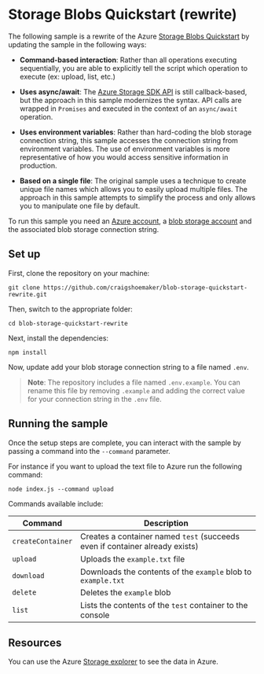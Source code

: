

# Storage Blobs Quickstart (rewrite)

The following sample is a rewrite of the Azure [Storage Blobs Quickstart](https://github.com/Azure-Samples/storage-blobs-node-quickstart) by updating the sample in the following ways:

- **Command-based interaction**: Rather than all operations executing sequentially, you are able to explicitly tell the script which operation to execute (ex: upload, list, etc.)

- **Uses async/await**: The [Azure Storage SDK API](https://github.com/Azure/azure-storage-node) is still callback-based, but the approach in this sample modernizes the syntax. API calls are wrapped in `Promises` and executed in the context of an `async/await` operation.
 
- **Uses environment variables**: Rather than hard-coding the blob storage connection string, this sample accesses the connection string from environment variables. The use of environment variables is more representative of how you would access sensitive information in production.

- **Based on a single file**: The original sample uses a technique to create unique file names which allows you to easily upload multiple files. The approach in this sample attempts to simplify the process and only allows you to manipulate one file by default.

To run this sample you need an [Azure account](https://azure.microsoft.com/free/), a [blob storage account](https://docs.microsoft.com/azure/storage/common/storage-create-storage-account) and the associated blob storage connection string.

## Set up
First, clone the repository on your machine:

    git clone https://github.com/craigshoemaker/blob-storage-quickstart-rewrite.git

Then, switch to the appropriate folder:

    cd blob-storage-quickstart-rewrite

Next, install the dependencies:

    npm install

Now, update add your blob storage connection string to a file named `.env`.

> **Note**: The repository includes a file named `.env.example`. You can rename this file by removing `.example` and adding the correct value for your connection string in the `.env` file.

## Running the sample

Once the setup steps are complete, you can interact with the sample by passing a command into the `--command` parameter.

For instance if you want to upload the text file to Azure run the following command:

    node index.js --command upload

Commands available include:


| Command | Description |
|---------|---------|
|`createContainer` | Creates a container named `test` (succeeds even if container already exists) |
|`upload`          | Uploads the `example.txt` file |
|`download`        | Downloads the contents of the `example` blob to `example.txt` |
|`delete`          | Deletes the `example` blob |
|`list`            | Lists the contents of the `test` container to the console |

## Resources

You can use the Azure [Storage explorer](https://azure.microsoft.com/features/storage-explorer/) to see the data in Azure.
